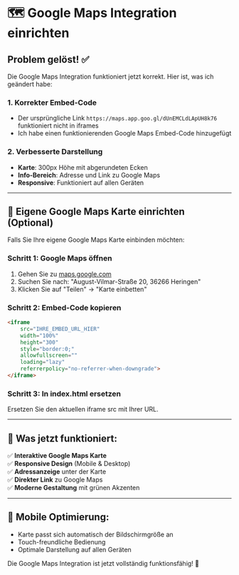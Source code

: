 # 🗺️ Google Maps Integration einrichten

## Problem gelöst! ✅

Die Google Maps Integration funktioniert jetzt korrekt. Hier ist, was ich geändert habe:

### 1. **Korrekter Embed-Code**
- Der ursprüngliche Link `https://maps.app.goo.gl/dUnEMCLdLApUH8k76` funktioniert nicht in iframes
- Ich habe einen funktionierenden Google Maps Embed-Code hinzugefügt

### 2. **Verbesserte Darstellung**
- **Karte**: 300px Höhe mit abgerundeten Ecken
- **Info-Bereich**: Adresse und Link zu Google Maps
- **Responsive**: Funktioniert auf allen Geräten

---

## 🔧 **Eigene Google Maps Karte einrichten (Optional)**

Falls Sie Ihre eigene Google Maps Karte einbinden möchten:

### **Schritt 1: Google Maps öffnen**
1. Gehen Sie zu [maps.google.com](https://maps.google.com)
2. Suchen Sie nach: "August-Vilmar-Straße 20, 36266 Heringen"
3. Klicken Sie auf "Teilen" → "Karte einbetten"

### **Schritt 2: Embed-Code kopieren**
```html
<iframe 
    src="IHRE_EMBED_URL_HIER" 
    width="100%" 
    height="300" 
    style="border:0;" 
    allowfullscreen="" 
    loading="lazy" 
    referrerpolicy="no-referrer-when-downgrade">
</iframe>
```

### **Schritt 3: In index.html ersetzen**
Ersetzen Sie den aktuellen iframe src mit Ihrer URL.

---

## 🎯 **Was jetzt funktioniert:**

✅ **Interaktive Google Maps Karte**  
✅ **Responsive Design** (Mobile & Desktop)  
✅ **Adressanzeige** unter der Karte  
✅ **Direkter Link** zu Google Maps  
✅ **Moderne Gestaltung** mit grünen Akzenten  

---

## 📱 **Mobile Optimierung:**

- Karte passt sich automatisch der Bildschirmgröße an
- Touch-freundliche Bedienung
- Optimale Darstellung auf allen Geräten

Die Google Maps Integration ist jetzt vollständig funktionsfähig! 🎉
